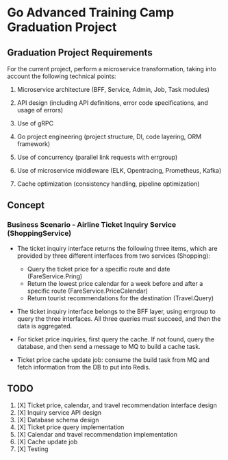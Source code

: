 # Go Advanced Training Camp Graduation Project

## Graduation Project Requirements

For the current project, perform a microservice transformation, taking into account the following technical points:

1) Microservice architecture (BFF, Service, Admin, Job, Task modules)

2) API design (including API definitions, error code specifications, and usage of errors)

3) Use of gRPC

4) Go project engineering (project structure, DI, code layering, ORM framework)

5) Use of concurrency (parallel link requests with errgroup)

6) Use of microservice middleware (ELK, Opentracing, Prometheus, Kafka)

7) Cache optimization (consistency handling, pipeline optimization)

## Concept

### Business Scenario - Airline Ticket Inquiry Service (ShoppingService)

- The ticket inquiry interface returns the following three items, which are provided by three different interfaces from two services (Shopping):

    - Query the ticket price for a specific route and date (FareService.Pring)
    - Return the lowest price calendar for a week before and after a specific route (FareService.PriceCalendar)
    - Return tourist recommendations for the destination (Travel.Query)

- The ticket inquiry interface belongs to the BFF layer, using errgroup to query the three interfaces. All three queries must succeed, and then the data is aggregated.
- For ticket price inquiries, first query the cache. If not found, query the database, and then send a message to MQ to build a cache task.
- Ticket price cache update job: consume the build task from MQ and fetch information from the DB to put into Redis.


## TODO

1. [X] Ticket price, calendar, and travel recommendation interface design
2. [X] Inquiry service API design
3. [X] Database schema design
4. [X] Ticket price query implementation
5. [X] Calendar and travel recommendation implementation
6. [X] Cache update job
7. [X] Testing
